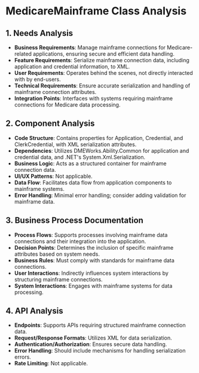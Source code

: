 # MedicareMainframe Class Analysis

## 1. Needs Analysis
- **Business Requirements**: Manage mainframe connections for Medicare-related applications, ensuring secure and efficient data handling.
- **Feature Requirements**: Serialize mainframe connection data, including application and credential information, to XML.
- **User Requirements**: Operates behind the scenes, not directly interacted with by end-users.
- **Technical Requirements**: Ensure accurate serialization and handling of mainframe connection attributes.
- **Integration Points**: Interfaces with systems requiring mainframe connections for Medicare data processing.

## 2. Component Analysis
- **Code Structure**: Contains properties for Application, Credential, and ClerkCredential, with XML serialization attributes.
- **Dependencies**: Utilizes DMEWorks.Ability.Common for application and credential data, and .NET's System.Xml.Serialization.
- **Business Logic**: Acts as a structured container for mainframe connection data.
- **UI/UX Patterns**: Not applicable.
- **Data Flow**: Facilitates data flow from application components to mainframe systems.
- **Error Handling**: Minimal error handling; consider adding validation for mainframe data.

## 3. Business Process Documentation
- **Process Flows**: Supports processes involving mainframe data connections and their integration into the application.
- **Decision Points**: Determines the inclusion of specific mainframe attributes based on system needs.
- **Business Rules**: Must comply with standards for mainframe data connections.
- **User Interactions**: Indirectly influences system interactions by structuring mainframe connections.
- **System Interactions**: Engages with mainframe systems for data processing.

## 4. API Analysis
- **Endpoints**: Supports APIs requiring structured mainframe connection data.
- **Request/Response Formats**: Utilizes XML for data serialization.
- **Authentication/Authorization**: Ensures secure data handling.
- **Error Handling**: Should include mechanisms for handling serialization errors.
- **Rate Limiting**: Not applicable.
